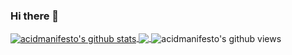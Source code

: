 ### Hi there 👋

<!--
**milestorme/Milestorme** is a ✨ _special_ ✨ repository because its `README.md` (this file) appears on your GitHub profile.
-->
<!--
- 📫 How to reach me:  [discord.gg](https://discord.gg/TpxqWWT)

- 🌐 Website: [milestorme.org](https://mdicsdildoemporium.com)
-->
<a href="https://github.com/acidmanifesto">
  <img align="center" src="https://github-readme-stats.vercel.app/api?username=acidmanifesto&show_icons=true&theme=cobalt&include_all_commits=true" alt="acidmanifesto's github stats" />
</a>
<a href="https://github.com/acidmanifesto">
  <img align="center" src="https://github-readme-stats.vercel.app/api/top-langs/?username=acidmanifesto&layout=compact&theme=cobalt" />
</a>

<img align="center" src="https://gpvc.arturio.dev/acidmanifesto" alt="acidmanifesto's github views" />
